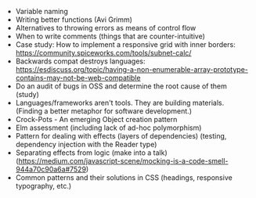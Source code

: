 * Variable naming
* Writing better functions (Avi Grimm)
* Alternatives to throwing errors as means of control flow
* When to write comments (things that are counter-intuitive)
* Case study: How to implement a responsive grid with inner borders: https://community.spiceworks.com/tools/subnet-calc/
* Backwards compat destroys languages: https://esdiscuss.org/topic/having-a-non-enumerable-array-prototype-contains-may-not-be-web-compatible
* Do an audit of bugs in OSS and determine the root cause of them (study)
* Languages/frameworks aren't tools. They are building materials. (Finding a better metaphor for software development.)
* Crock-Pots - An emerging Object creation pattern
* Elm assessment (including lack of ad-hoc polymorphism)
* Pattern for dealing with effects (layers of dependencies) (testing, dependency injection with the Reader type)
* Separating effects from logic (make into a talk) (https://medium.com/javascript-scene/mocking-is-a-code-smell-944a70c90a6a#7529)
* Common patterns and their solutions in CSS (headings, responsive typography, etc.)
